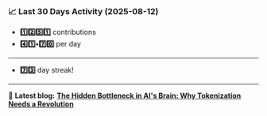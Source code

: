 <!--START_STATS-->
### 📈 Last 30 Days Activity (2025-08-12)  
- **1️⃣2️⃣5️⃣1️⃣** contributions  
- **4️⃣1️⃣•7️⃣0️⃣** per day
---
- **7️⃣3️⃣** day streak!
---
📝 **Latest blog:** [**The Hidden Bottleneck in AI's Brain: Why Tokenization Needs a Revolution**](https://andriak.com/blog/tokenization-revolution)
<!--END_STATS-->
